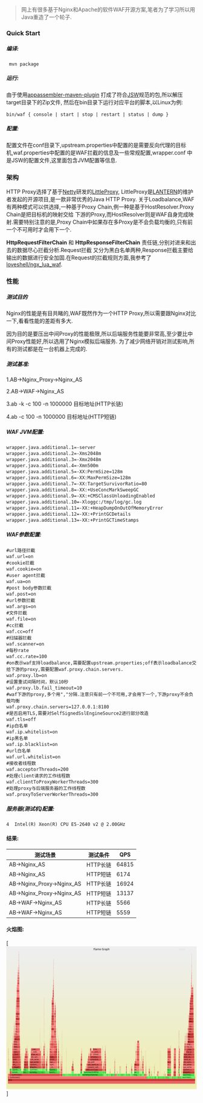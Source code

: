 > 网上有很多基于Nginx和Apache的软件WAF开源方案,笔者为了学习所以用Java重造了一个轮子.

### Quick Start

##### 编译:
```
 mvn package 
```

##### 运行:
由于使用[appassembler-maven-plugin](http://www.mojohaus.org/appassembler/appassembler-maven-plugin/usage-jsw.html)
打成了符合[JSW](https://wrapper.tanukisoftware.com/doc/english/download.jsp)规范的包,所以解压target目录下的Zip文件,
然后在bin目录下运行对应平台的脚本,以Linux为例:

```
bin/waf { console | start | stop | restart | status | dump }
```

##### 配置:
配置文件在conf目录下,upstream.properties中配置的是需要反向代理的目标机,waf.properties中配置的是WAF拦截的信息及一些常规配置,wrapper.conf
中是JSW的配置文件,这里面包含JVM配置等信息.


### 架构
HTTP Proxy选择了基于[Netty](https://netty.io/)研发的[LittleProxy](https://github.com/adamfisk/LittleProxy),
LittleProxy是[LANTERN](https://getlantern.org/)的维护者发起的开源项目,是一款非常优秀的Java HTTP Proxy.
关于Loadbalance,WAF有两种模式可以供选择,一种基于Proxy Chain,例一种是基于HostResolver.Proxy Chain是把目标机的映射交给
下游的Proxy,而HostResolver则是WAF自身完成映射.需要特别注意的是,Proxy Chain中如果存在多Proxy是不会负载均衡的,只有前一个不可用时才会用下一个.

**HttpRequestFilterChain** 和 **HttpResponseFilterChain** 责任链,分别对进来和出去的数据尽心拦截分析.Request拦截
又分为黑白名单两种,Response拦截主要给输出的数据进行安全加固.在Request的拦截规则方面,我参考了[loveshell/ngx_lua_waf](https://github.com/loveshell/ngx_lua_waf).

### 性能

##### 测试目的
Nginx的性能是有目共睹的,WAF既然作为一个HTTP Proxy,所以需要跟Nginx对比一下,看看性能的差距有多大.

因为目的是要压出中间Proxy的性能极限,所以后端服务性能要非常高,至少要比中间Proxy性能好,所以选用了Nginx模拟后端服务.
为了减少网络开销对测试影响,所有的测试都是在一台机器上完成的.


##### 测试基准:
1.AB->Nginx_Proxy->Nginx_AS 

2.AB->WAF->Nginx_AS

3.ab -k -c 100 -n 1000000 目标地址(HTTP长链)

4.ab -c 100 -n 1000000 目标地址(HTTP短链)

##### WAF JVM配置:
```
wrapper.java.additional.1=-server
wrapper.java.additional.2=-Xms2048m
wrapper.java.additional.3=-Xmx2048m
wrapper.java.additional.4=-Xmn500m
wrapper.java.additional.5=-XX:PermSize=128m
wrapper.java.additional.6=-XX:MaxPermSize=128m
wrapper.java.additional.7=-XX:TargetSurvivorRatio=80
wrapper.java.additional.8=-XX:+UseConcMarkSweepGC
wrapper.java.additional.9=-XX:+CMSClassUnloadingEnabled
wrapper.java.additional.10=-Xloggc:/tmp/log/gc.log
wrapper.java.additional.11=-XX:+HeapDumpOnOutOfMemoryError
wrapper.java.additional.12=-XX:+PrintGCDetails
wrapper.java.additional.13=-XX:+PrintGCTimeStamps
```

##### WAF参数配置:
```
#url路径拦截
waf.url=on
#cookie拦截
waf.cookie=on
#user agent拦截
waf.ua=on
#post body参数拦截
waf.post=on
#url参数拦截
waf.args=on
#文件拦截
waf.file=on
#cc拦截
waf.cc=off
#扫描器拦截
waf.scanner=on
#每秒rate
waf.cc.rate=100
#on表示waf支持loadbalance,需要配置upstream.properties;off表示loadbalance交给下游的proxy,需要配置waf.proxy.chain.servers.
waf.proxy.lb=on
#设置重试间隔时间，默认10秒
waf.proxy.lb.fail_timeout=10
#waf下游的proxy,多个用","分隔.注意只有前一个不可用,才会用下一个,下游proxy不会负载均衡
waf.proxy.chain.servers=127.0.0.1:8180
#是否启用TLS,需要对SelfSignedSslEngineSource2进行部分改造
waf.tls=off
#ip白名单
waf.ip.whitelist=on
#ip黑名单
waf.ip.blacklist=on
#url白名单
waf.url.whitelist=on
#接收者线程数
waf.acceptorThreads=200
#处理client请求的工作线程数
waf.clientToProxyWorkerThreads=300
#处理proxy与后端服务器的工作线程数
waf.proxyToServerWorkerThreads=300
```

##### 服务器(测试机)配置:

```
4  Intel(R) Xeon(R) CPU E5-2640 v2 @ 2.00GHz
```

#### 结果:

测试场景|测试条件|QPS
-------|-------|-------
AB->Nginx_AS|HTTP长链|64815
AB->Nginx_AS|HTTP短链|6174
AB->Nginx_Proxy->Nginx_AS|HTTP长链|16924
AB->Nginx_Proxy->Nginx_AS|HTTP短链|13137
AB->WAF->Nginx_AS|HTTP长链|5566
AB->WAF->Nginx_AS|HTTP短链|5559


#### 火焰图:

[![](/doc/flamegraph.svg)]
